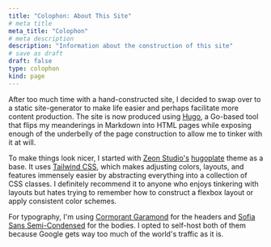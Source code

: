 ```yaml
---
title: "Colophon: About This Site"
# meta title
meta_title: "Colophon"
# meta description
description: "Information about the construction of this site"
# save as draft
draft: false
type: colophon
kind: page
---
```


After too much time with a hand-constructed site, I decided to swap over to a static site-generator to make life easier and perhaps facilitate more content production. The site is now produced using [Hugo](https://gohugo.io/), a Go-based tool that flips my meanderings in Markdown into HTML pages while exposing enough of the underbelly of the page construction to allow me to tinker with it at will.

To make things look nicer, I started with [Zeon Studio's](https://zeon.studio/) [hugoplate](https://github.com/zeon-studio/hugoplate) theme as a base. It uses [Tailwind CSS](https://tailwindcss.com), which makes adjusting colors, layouts, and features immensely easier by abstracting everything into a collection of CSS classes. I definitely recommend it to anyone who enjoys tinkering with layouts but hates trying to remember how to construct a flexbox layout or apply consistent color schemes.

For typography, I'm using [Cormorant Garamond](https://www.fontsquirrel.com/fonts/cormorant) for the headers and [Sofia Sans Semi-Condensed](https://github.com/lettersoup/Sofia-Sans) for the bodies. I opted to self-host both of them because Google gets way too much of the world's traffic as it is.